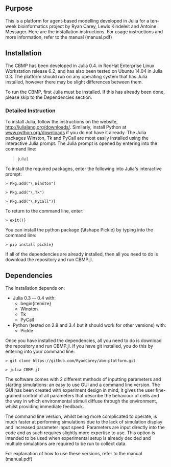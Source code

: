 ## Purpose
This is a platform for agent-based modelling developed in Julia for a ten-week bioinformatics project
by Ryan Carey, Lewis Kindeleit and Antoine Messager. Here are the installation instructions. For
usage instructions and more information, refer to the manual (manual.pdf)

## Installation
The CBMP has been developed in Julia 0.4. in RedHat Enterprise Linux 
Workstation release 6.2, and has also been tested on Ubuntu 14.04 in 
Julia 0.3. The platform should run on any operating system 
that has Julia installed, however there may be slight differences 
between them.

To run the CBMP, first Julia must be installed. If this has already been 
done, please skip to the Dependencies section.

### Detailed Instruction
To install Julia, follow the instructions on the website, 
http://julialang.org/downloads/. Similarly,
install Python at www.python.org/downloads if you do not have it already. 
The Julia packages Winston, Tk and PyCall are most easily installed 
using the interactive Julia prompt. The Julia prompt is opened by entering
into the command line: 

   > julia} 

To install the required packages, enter the following into Julia's interactive prompt: 

    > Pkg.add("\,Winston") 

    > Pkg.add("\,Tk") 

    > Pkg.add("\,PyCall")}  

To return to the command line, enter: 

    > exit()} 

You can install the python package {\itshape Pickle} by typing into the command line: 

    > pip install pickle} 

If all of the dependencies are already installed, then all you need to 
do is download the repository and run CBMP.jl.

## Dependencies

The installation depends on:

* Julia 0.3 -- 0.4 with:
  * begin{itemize}
  * Winston
  * Tk
  * PyCall
* Python (tested on 2.8 and 3.4 but it should work for other versions) with:
  * Pickle

Once you have installed the dependencies, all you need to do is download 
the repository and run CBMP.jl. If you have git installed, you do this 
by entering into your command line: 

    > git clone https://github.com/RyanCarey/abm-platform.git 

    > julia CBMP.jl

The software comes with 2 different methods of inputting parameters and 
starting simulations: an easy to use GUI and a command line version. The 
GUI has been created with experiment design in mind; it gives the user 
fine-grained control of all parameters that describe the behaviour of 
cells and the way in which environmental stimuli diffuse through the 
environment, whilst providing immediate feedback.

The command line version, whilst being more complicated to operate, is 
much faster at performing simulations due to the lack of simulation 
display and increased parameter input speed. Parameters are input 
directly into the code and as such requires slightly more expertise to 
use. This option is intended to be used when experimental setup is 
already decided and multiple simulations are required to be run to 
collect data.

For explanation of how to use these versions, refer to the manual (manual.pdf)
